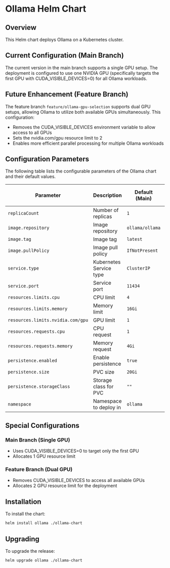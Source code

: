 # Ollama Helm Chart

## Overview
This Helm chart deploys Ollama on a Kubernetes cluster.

## Current Configuration (Main Branch)
The current version in the main branch supports a single GPU setup. The deployment is configured to use one NVIDIA GPU (specifically targets the first GPU with CUDA_VISIBLE_DEVICES=0) for all Ollama workloads.

## Future Enhancement (Feature Branch)
The feature branch `feature/ollama-gpu-selection` supports dual GPU setups, allowing Ollama to utilize both available GPUs simultaneously. This configuration:
- Removes the CUDA_VISIBLE_DEVICES environment variable to allow access to all GPUs
- Sets the nvidia.com/gpu resource limit to 2
- Enables more efficient parallel processing for multiple Ollama workloads

## Configuration Parameters
The following table lists the configurable parameters of the Ollama chart and their default values.

| Parameter | Description | Default (Main) | Default (Feature Branch) |
|-----------|-------------|---------------|-------------------------|
| `replicaCount` | Number of replicas | `1` | `1` |
| `image.repository` | Image repository | `ollama/ollama` | `ollama/ollama` |
| `image.tag` | Image tag | `latest` | `latest` |
| `image.pullPolicy` | Image pull policy | `IfNotPresent` | `IfNotPresent` |
| `service.type` | Kubernetes Service type | `ClusterIP` | `ClusterIP` |
| `service.port` | Service port | `11434` | `11434` |
| `resources.limits.cpu` | CPU limit | `4` | `4` |
| `resources.limits.memory` | Memory limit | `16Gi` | `16Gi` |
| `resources.limits.nvidia.com/gpu` | GPU limit | `1` | `2` |
| `resources.requests.cpu` | CPU request | `1` | `1` |
| `resources.requests.memory` | Memory request | `4Gi` | `4Gi` |
| `persistence.enabled` | Enable persistence | `true` | `true` |
| `persistence.size` | PVC size | `20Gi` | `20Gi` |
| `persistence.storageClass` | Storage class for PVC | `""` | `""` |
| `namespace` | Namespace to deploy in | `ollama` | `ollama` |

## Special Configurations

### Main Branch (Single GPU)
- Uses CUDA_VISIBLE_DEVICES=0 to target only the first GPU
- Allocates 1 GPU resource limit

### Feature Branch (Dual GPU)
- Removes CUDA_VISIBLE_DEVICES to access all available GPUs
- Allocates 2 GPU resource limit for the deployment

## Installation
To install the chart:

```bash
helm install ollama ./ollama-chart
```

## Upgrading
To upgrade the release:

```bash
helm upgrade ollama ./ollama-chart
```
